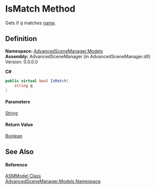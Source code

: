 # IsMatch Method

Gets if _q_ matches [name](P_AdvancedSceneManager_Models_ASMModel_name.md).

## Definition

**Namespace:** [AdvancedSceneManager.Models](N_AdvancedSceneManager_Models.md)\
**Assembly:** AdvancedSceneManager (in AdvancedSceneManager.dll) Version: 0.0.0.0

**C#**

```c#
public virtual bool IsMatch(
	string q
)
```

#### Parameters

&#x20; [String](https://learn.microsoft.com/dotnet/api/system.string)&#x20;

#### Return Value

[Boolean](https://learn.microsoft.com/dotnet/api/system.boolean)

## See Also

#### Reference

[ASMModel Class](T_AdvancedSceneManager_Models_ASMModel.md)\
[AdvancedSceneManager.Models Namespace](N_AdvancedSceneManager_Models.md)
